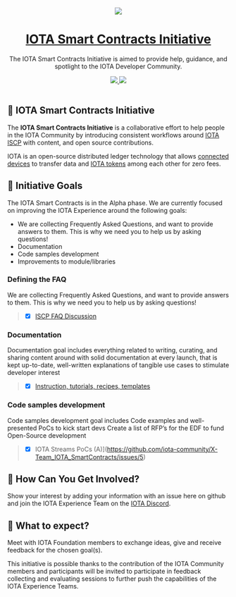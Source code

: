 <p align="center">
  <br>
  <a href="https://www.iota.org">
    <img src="https://images.ctfassets.net/xit7f234flxz/2UaYq5cR53ANDAKRT4HYWT/a4d962d037954adef7d0aa9a2e944a26/iota-small-logo.png"/>
  </a>
</p>


<h1 align="center"><a href="https://www.iota.org"> IOTA Smart Contracts Initiative</a></h1>

<p align="center">The IOTA Smart Contracts Initiative is aimed to provide help, guidance, and spotlight to the IOTA Developer Community.</p>

<p align="center">
  <a title="MIT License" href="LICENSE">
    <img src="https://img.shields.io/github/license/gridsome/gridsome.svg?style=flat-square&label=License&colorB=6cc24a">
  </a>
  <a title="Follow on Twitter" href="https://twitter.com/iotatoken">
    <img src="https://img.shields.io/twitter/follow/iotatoken.svg?style=social&label=Follow%20@iotatoken">
  </a>
  <br>
  <br>
</p>


## 🌳 IOTA Smart Contracts Initiative

The **IOTA Smart Contracts Initiative** is a collaborative effort to help people in the IOTA Community by introducing consistent workflows around [IOTA ISCP](https://blog.iota.org/iota-smart-contracts-pre-alpha-released-40efad27994b/) with content, and open source contributions.

IOTA is an open-source distributed ledger technology that allows [connected devices](https://en.wikipedia.org/wiki/Connected_Devices) to transfer data and [IOTA tokens](https://docs.iota.org/docs/getting-started/0.1/clients/token) among each other for zero fees.

## 🎯 Initiative Goals

The IOTA Smart Contracts is in the Alpha phase. We are currently focused on improving the IOTA Experience around the following goals:

- We are collecting Frequently Asked Questions, and want to provide answers to them. This is why we need you to help us by asking questions!
- Documentation
- Code samples development
- Improvements to module/libraries

### Defining the FAQ

We are collecting Frequently Asked Questions, and want to provide answers to them. This is why we need you to help us by asking questions!

> - [x] [ISCP FAQ Discussion](https://github.com/iota-community/X-Team_IOTA_SmartContracts/discussions/3)


### Documentation

Documentation goal includes everything related to writing, curating, and sharing content around with solid documentation at every launch, that is kept up-to-date, well-written explanations of tangible use cases to stimulate developer interest

> - [X] [Instruction, tutorials, recipes, templates](https://github.com/iota-community/X-Team_IOTA_SmartContracts/issues/4)

### Code samples development

Code samples development goal includes Code examples and well-presented PoCs to kick start devs Create a list of RFP’s for the EDF to fund Open-Source development

> - [X] IOTA Streams PoCs (A)](https://github.com/iota-community/X-Team_IOTA_SmartContracts/issues/5)

## 🤔 How Can You Get Involved?

Show your interest by adding your information with an issue here on github and join the IOTA Experience Team on the [IOTA Discord](https://discord.iota.org).

## 👥 What to expect?

Meet with IOTA Foundation members to exchange ideas, give and receive feedback for the chosen goal(s).

This initiative is possible thanks to the contribution of the IOTA Community members and participants will be invited to participate in feedback collecting and evaluating sessions to further push the capabilities of the IOTA Experience Teams. 
